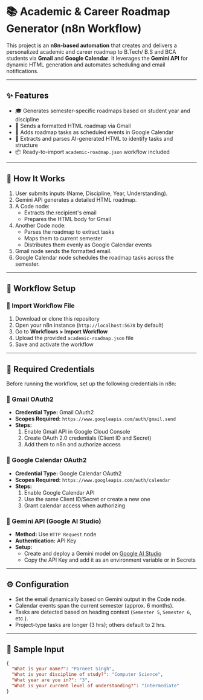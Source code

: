 # 📚 Academic & Career Roadmap Generator (n8n Workflow)

This project is an **n8n-based automation** that creates and delivers a personalized academic and career roadmap to B.Tech/ B.S and BCA students via **Gmail** and **Google Calendar**. It leverages the **Gemini API** for dynamic HTML generation and automates scheduling and email notifications.

---

## ✨ Features

- 🎓 Generates semester-specific roadmaps based on student year and discipline
- 📧 Sends a formatted HTML roadmap via Gmail
- 📅 Adds roadmap tasks as scheduled events in Google Calendar
- 🧠 Extracts and parses AI-generated HTML to identify tasks and structure
- 📦 Ready-to-import `academic-roadmap.json` workflow included

---

## 🚀 How It Works

1. User submits inputs (Name, Discipline, Year, Understanding).
2. Gemini API generates a detailed HTML roadmap.
3. A Code node:
   - Extracts the recipient's email
   - Prepares the HTML body for Gmail
4. Another Code node:
   - Parses the roadmap to extract tasks
   - Maps them to current semester
   - Distributes them evenly as Google Calendar events
5. Gmail node sends the formatted email.
6. Google Calendar node schedules the roadmap tasks across the semester.

---

## 📁 Workflow Setup

### 🔄 Import Workflow File

1. Download or clone this repository
2. Open your n8n instance (`http://localhost:5678` by default)
3. Go to **Workflows > Import Workflow**
4. Upload the provided `academic-roadmap.json` file
5. Save and activate the workflow

---

## 🔑 Required Credentials

Before running the workflow, set up the following credentials in n8n:

### 📧 Gmail OAuth2

- **Credential Type:** Gmail OAuth2
- **Scopes Required:** `https://www.googleapis.com/auth/gmail.send`
- **Steps:**
  1. Enable Gmail API in Google Cloud Console
  2. Create OAuth 2.0 credentials (Client ID and Secret)
  3. Add them to n8n and authorize access

### 📅 Google Calendar OAuth2

- **Credential Type:** Google Calendar OAuth2
- **Scopes Required:** `https://www.googleapis.com/auth/calendar`
- **Steps:**
  1. Enable Google Calendar API
  2. Use the same Client ID/Secret or create a new one
  3. Grant calendar access when authorizing

### 🤖 Gemini API (Google AI Studio)

- **Method:** Use `HTTP Request` node
- **Authentication:** API Key
- **Setup:**
  - Create and deploy a Gemini model on [Google AI Studio](https://makersuite.google.com)
  - Copy the API Key and add it as an environment variable or in Secrets

---

## ⚙️ Configuration

- Set the email dynamically based on Gemini output in the Code node.
- Calendar events span the current semester (approx. 6 months).
- Tasks are detected based on heading context (`Semester 5`, `Semester 6`, etc.).
- Project-type tasks are longer (3 hrs); others default to 2 hrs.

---

## 🧪 Sample Input

```json
{
  "What is your name?": "Parneet Singh",
  "What is your discipline of study?": "Computer Science",
  "What year are you in?": "3",
  "What is your current level of understanding?": "Intermediate"
}
